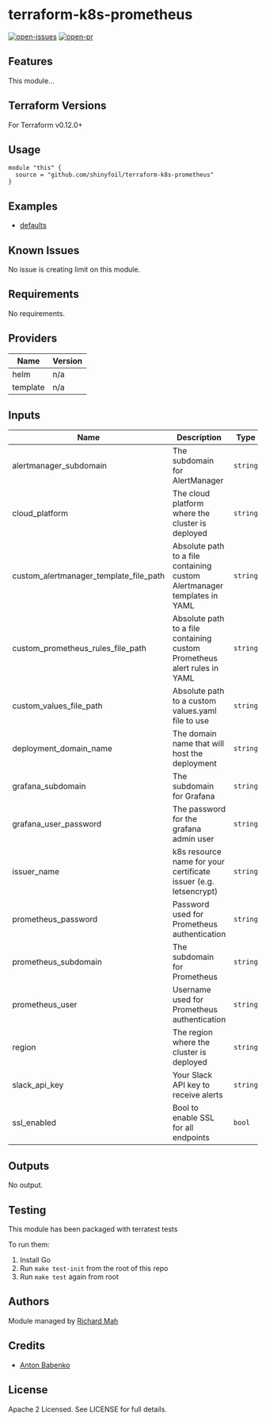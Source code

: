 # terraform-k8s-prometheus

[![open-issues](https://img.shields.io/github/issues-raw/insight-infrastructure/terraform-k8s-prometheus?style=for-the-badge)](https://github.com/shinyfoil/terraform-k8s-prometheus/issues)
[![open-pr](https://img.shields.io/github/issues-pr-raw/insight-infrastructure/terraform-k8s-prometheus?style=for-the-badge)](https://github.com/shinyfoil/terraform-k8s-prometheus/pulls)

## Features

This module...

## Terraform Versions

For Terraform v0.12.0+

## Usage

```hcl
module "this" {
  source = "github.com/shinyfoil/terraform-k8s-prometheus"
}
```
## Examples

- [defaults](https://github.com/insight-infrastructure/terraform-k8s-prometheus/tree/master/examples/defaults)

## Known  Issues
No issue is creating limit on this module.

<!-- BEGINNING OF PRE-COMMIT-TERRAFORM DOCS HOOK -->
## Requirements

No requirements.

## Providers

| Name | Version |
|------|---------|
| helm | n/a |
| template | n/a |

## Inputs

| Name | Description | Type | Default | Required |
|------|-------------|------|---------|:--------:|
| alertmanager\_subdomain | The subdomain for AlertManager | `string` | `"alertmanager"` | no |
| cloud\_platform | The cloud platform where the cluster is deployed | `string` | n/a | yes |
| custom\_alertmanager\_template\_file\_path | Absolute path to a file containing custom Alertmanager templates in YAML | `string` | `""` | no |
| custom\_prometheus\_rules\_file\_path | Absolute path to a file containing custom Prometheus alert rules in YAML | `string` | `""` | no |
| custom\_values\_file\_path | Absolute path to a custom values.yaml file to use | `string` | `""` | no |
| deployment\_domain\_name | The domain name that will host the deployment | `string` | `""` | no |
| grafana\_subdomain | The subdomain for Grafana | `string` | `"grafana"` | no |
| grafana\_user\_password | The password for the grafana admin user | `string` | `"prom-operator"` | no |
| issuer\_name | k8s resource name for your certificate issuer (e.g. letsencrypt) | `string` | `"letsencrypt"` | no |
| prometheus\_password | Password used for Prometheus authentication | `string` | `"node_exporter_password"` | no |
| prometheus\_subdomain | The subdomain for Prometheus | `string` | `"prometheus"` | no |
| prometheus\_user | Username used for Prometheus authentication | `string` | `"node_exporter_user"` | no |
| region | The region where the cluster is deployed | `string` | n/a | yes |
| slack\_api\_key | Your Slack API key to receive alerts | `string` | `""` | no |
| ssl\_enabled | Bool to enable SSL for all endpoints | `bool` | `true` | no |

## Outputs

No output.

<!-- END OF PRE-COMMIT-TERRAFORM DOCS HOOK -->

## Testing
This module has been packaged with terratest tests

To run them:

1. Install Go
2. Run `make test-init` from the root of this repo
3. Run `make test` again from root

## Authors

Module managed by [Richard Mah](https://github.com/shinyfoil)

## Credits

- [Anton Babenko](https://github.com/antonbabenko)

## License

Apache 2 Licensed. See LICENSE for full details.